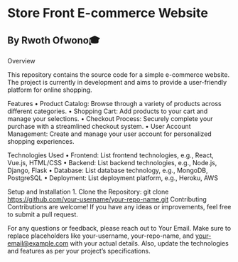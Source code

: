 # Store Front E-commerce Website


## By Rwoth Ofwono🎓


Overview


This repository contains the source code for a simple e-commerce website. The project is currently in development and aims to provide a user-friendly platform for online shopping.


Features
	•	Product Catalog: Browse through a variety of products across different categories.
	•	Shopping Cart: Add products to your cart and manage your selections.
	•	Checkout Process: Securely complete your purchase with a streamlined checkout system.
	•	User Account Management: Create and manage your user account for personalized shopping experiences.

 
Technologies Used
	•	Frontend: List frontend technologies, e.g., React, Vue.js, HTML/CSS
	•	Backend: List backend technologies, e.g., Node.js, Django, Flask
	•	Database: List database technology, e.g., MongoDB, PostgreSQL
	•	Deployment: List deployment platform, e.g., Heroku, AWS

  Setup and Installation
	1.	Clone the Repository:
git clone https://github.com/your-username/your-repo-name.git
 Contributing
Contributions are welcome! If you have any ideas or improvements, feel free to submit a pull request.

For any questions or feedback, please reach out to Your Email.
Make sure to replace placeholders like your-username, your-repo-name, and your-email@example.com with your actual details. Also, update the technologies and features as per your project’s specifications.
